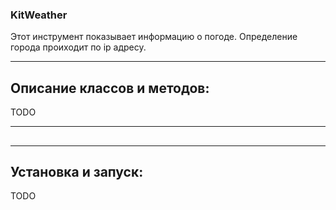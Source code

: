 ### KitWeather
Этот инструмент показывает информацию о погоде. Определение города проиходит по ip адресу.
***
## Описание классов и методов:
TODO
***
## 

***
## Установка и запуск:
TODO